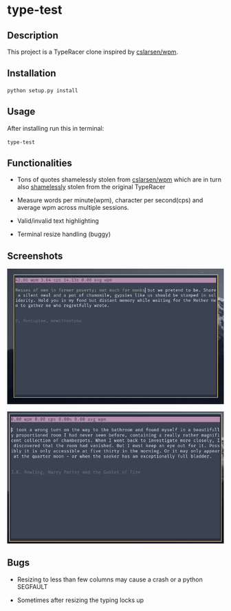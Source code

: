 # type-test

## Description

This project is a TypeRacer clone inspired by [cslarsen/wpm](https://github.com/cslarsen/wpm).

## Installation


`python setup.py install`

## Usage

After installing run this in terminal:

`type-test`

## Functionalities

* Tons of quotes shamelessly stolen from [cslarsen/wpm](https://github.com/cslarsen/wpm) which are in turn also [shamelessly](https://github.com/cslarsen/wpm#features) stolen from the original TypeRacer
 
* Measure words per minute(wpm), character per second(cps) and average wpm across multiple sessions.
 
* Valid/invalid text highlighting
 
* Terminal resize handling (buggy)

## Screenshots

![](./docs/ss1.png)

![](./docs/ss2.png)

## Bugs

* Resizing to less than few columns may cause a crash or a python SEGFAULT

* Sometimes after resizing the typing locks up